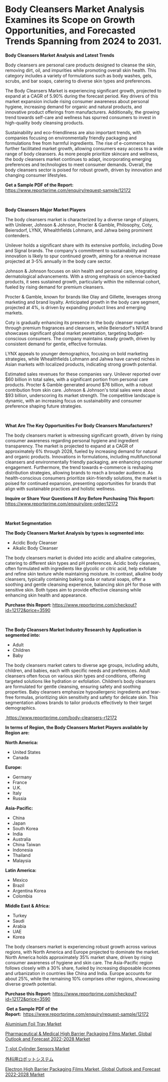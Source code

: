 <p><h1>Body Cleansers Market Analysis Examines its Scope on Growth Opportunities, and Forecasted Trends Spanning from 2024 to 2031.</h1></p><p><strong>Body Cleansers Market Analysis and Latest Trends</strong></p>
<p><p>Body cleansers are personal care products designed to cleanse the skin, removing dirt, oil, and impurities while promoting overall skin health. This category includes a variety of formulations such as body washes, gels, scrubs, and bar soaps, catering to diverse skin types and preferences.</p><p>The Body Cleansers Market is experiencing significant growth, projected to expand at a CAGR of 5.90% during the forecast period. Key drivers of this market expansion include rising consumer awareness about personal hygiene, increasing demand for organic and natural products, and innovative product offerings from manufacturers. Additionally, the growing trend towards self-care and wellness has spurred consumers to invest in high-quality body cleansing products.</p><p>Sustainability and eco-friendliness are also important trends, with companies focusing on environmentally friendly packaging and formulations free from harmful ingredients. The rise of e-commerce has further facilitated market growth, allowing consumers easy access to a wide range of body cleansers. As more people prioritize skincare and wellness, the body cleansers market continues to adapt, incorporating emerging preferences and technologies to meet consumer demands. Overall, the body cleansers sector is poised for robust growth, driven by innovation and changing consumer lifestyles.</p></p>
<p><strong>Get a Sample PDF of the Report:&nbsp;</strong> <a href="https://www.reportprime.com/enquiry/request-sample/12172">https://www.reportprime.com/enquiry/request-sample/12172</a></p>
<p>&nbsp;</p>
<p><strong>Body Cleansers Major Market Players</strong></p>
<p><p>The body cleansers market is characterized by a diverse range of players, with Unilever, Johnson & Johnson, Procter & Gamble, Philosophy, Coty, Beiersdorf, LYNX, Whealthfields Lohmann, and Jahwa being prominent contenders. </p><p>Unilever holds a significant share with its extensive portfolio, including Dove and Signal brands. The company's commitment to sustainability and innovation is likely to spur continued growth, aiming for a revenue increase projected at 3-5% annually in the body care sector.</p><p>Johnson & Johnson focuses on skin health and personal care, integrating dermatological advancements. With a strong emphasis on science-backed products, it sees sustained growth, particularly within the millennial cohort, fueled by rising demand for premium cleansers.</p><p>Procter & Gamble, known for brands like Olay and Gillette, leverages strong marketing and brand loyalty. Anticipated growth in the body care segment, projected at 4%, is driven by expanding product lines and emerging markets.</p><p>Coty is gradually enhancing its presence in the body cleanser market through premium fragrances and cleansers, while Beiersdorf's NIVEA brand showcases significant global market penetration, targeting budget-conscious consumers. The company maintains steady growth, driven by consistent demand for gentle, effective formulas.</p><p>LYNX appeals to younger demographics, focusing on bold marketing strategies, while Whealthfields Lohmann and Jahwa have carved niches in Asian markets with localized products, indicating strong growth potential.</p><p>Estimated sales revenues for these companies vary.  Unilever reported over $60 billion in total sales, with a significant portion from personal care products. Procter & Gamble generated around $76 billion, with a robust contribution from skin care. Johnson & Johnson's total sales were about $93 billion, underscoring its market strength. The competitive landscape is dynamic, with an increasing focus on sustainability and consumer preference shaping future strategies.</p></p>
<p>&nbsp;</p>
<p><strong>What Are The Key Opportunities For Body Cleansers Manufacturers?</strong></p>
<p><p>The body cleansers market is witnessing significant growth, driven by rising consumer awareness regarding personal hygiene and ingredient transparency. The market is projected to expand at a CAGR of approximately 6% through 2028, fueled by increasing demand for natural and organic products. Innovations in formulations, including multifunctional cleansers and environmentally friendly packaging, are enhancing consumer engagement. Furthermore, the trend towards e-commerce is reshaping distribution strategies, allowing brands to reach a broader audience. As health-conscious consumers prioritize skin-friendly solutions, the market is poised for continued expansion, presenting opportunities for brands that align with sustainable practices and holistic wellness.</p></p>
<p><strong>Inquire or Share Your Questions If Any Before Purchasing This Report:</strong> <a href="https://www.reportprime.com/enquiry/pre-order/12172">https://www.reportprime.com/enquiry/pre-order/12172</a></p>
<p>&nbsp;</p>
<p><strong>Market Segmentation</strong></p>
<p><strong>The Body Cleansers Market Analysis by types is segmented into:</strong></p>
<p><ul><li>Acidic Body Cleanser</li><li>Alkalic Body Cleanser</li></ul></p>
<p><p>The body cleansers market is divided into acidic and alkaline categories, catering to different skin types and pH preferences. Acidic body cleansers, often formulated with ingredients like glycolic or citric acid, help exfoliate and refine skin texture while maintaining moisture. In contrast, alkaline body cleansers, typically containing baking soda or natural soaps, offer a soothing and gentle cleansing experience, balancing skin pH for those with sensitive skin. Both types aim to provide effective cleansing while enhancing skin health and appearance.</p></p>
<p><strong>Purchase this Report:&nbsp;</strong><a href="https://www.reportprime.com/checkout?id=12172&price=3590">https://www.reportprime.com/checkout?id=12172&price=3590</a></p>
<p>&nbsp;</p>
<p><strong>The Body Cleansers Market Industry Research by Application is segmented into:</strong></p>
<p><ul><li>Adult</li><li>Children</li><li>Baby</li></ul></p>
<p><p>The body cleansers market caters to diverse age groups, including adults, children, and babies, each with specific needs and preferences. Adult cleansers often focus on various skin types and conditions, offering targeted solutions like hydration or exfoliation. Children’s body cleansers are formulated for gentle cleansing, ensuring safety and soothing properties. Baby cleansers emphasize hypoallergenic ingredients and tear-free formulas, prioritizing skin sensitivity and safety for delicate skin. This segmentation allows brands to tailor products effectively to their target demographics.</p></p>
<p><a href="https://www.reportprime.com/body-cleansers-r12172">&nbsp;https://www.reportprime.com/body-cleansers-r12172</a></p>
<p><strong>In terms of Region, the Body Cleansers Market Players available by Region are:</strong></p>
<p>
    <p> <strong> North America: </strong>
        <ul>
            <li>United States</li>
            <li>Canada</li>
        </ul>
        </p> 
    <p> <strong> Europe: </strong>
        <ul>
            <li>Germany</li>
            <li>France</li>
            <li>U.K.</li>
            <li>Italy</li>
            <li>Russia</li>
        </ul>
        </p> 
    <p> <strong> Asia-Pacific: </strong>
        <ul>
            <li>China</li>
            <li>Japan</li>
            <li>South Korea</li>
            <li>India</li>
            <li>Australia</li>
            <li>China Taiwan</li>
            <li>Indonesia</li>
            <li>Thailand</li>
            <li>Malaysia</li>
        </ul>
        </p> 
    <p> <strong> Latin America: </strong>
        <ul>
            <li>Mexico</li>
            <li>Brazil</li>
            <li>Argentina Korea</li>
            <li>Colombia</li>
        </ul>
        </p> 
    <p> <strong> Middle East & Africa: </strong>
        <ul>
            <li>Turkey</li>
            <li>Saudi</li>
            <li>Arabia</li>
            <li>UAE</li>
            <li>Korea</li>
        </ul>
    </p>
    </p>
<p><p>The body cleansers market is experiencing robust growth across various regions, with North America and Europe projected to dominate the market. North America holds approximately 35% market share, driven by rising consumer awareness of hygiene and skin care. The Asia-Pacific region follows closely with a 30% share, fueled by increasing disposable incomes and urbanization in countries like China and India. Europe accounts for about 25%, while the remaining 10% comprises other regions, showcasing diverse growth potential.</p></p>
<p><strong>Purchase this Report: </strong><a href="https://www.reportprime.com/checkout?id=12172&price=3590">https://www.reportprime.com/checkout?id=12172&price=3590</a></p>
<p>&nbsp;<strong>Get a Sample PDF of the Report:&nbsp;&nbsp;</strong><a href="https://www.reportprime.com/enquiry/request-sample/12172">https://www.reportprime.com/enquiry/request-sample/12172</a></p>
<p><strong></strong></p>
<p><p><a href="https://medium.com/@carlahoustonh51/global-aluminium-foil-tray-market-analysis-key-market-trends-and-future-projections-2024-2031-46d873b7b663">Aluminium Foil Tray Market</a></p><p><a href="https://www.linkedin.com/pulse/pharmaceutical-medical-high-barrier-packaging-films-market-global-djkzf?trackingId=fBmKdMqiRH%2BoKL6bPU6CWA%3D%3D">Pharmaceutical & Medical High Barrier Packaging Films Market, Global Outlook and Forecast 2022-2028 Market</a></p><p><a href="https://issuu.com/reportprime-2/docs/t-slot-cylinder-sensors-market-size_148ed5c0750673">T-slot Cylinder Sensors Market</a></p><p><a href="https://github.com/lababdou/Market-Research-Report-List-6/blob/main/35140731246.md">外科用ロボットシステム</a></p><p><a href="https://www.linkedin.com/pulse/market-forecasting-change-global-electron-high-barrier-packaging-s2bhf?trackingId=JPwqhUvDSV2p0H11sxGMCQ%3D%3D">Electron High Barrier Packaging Films Market, Global Outlook and Forecast 2022-2028 Market</a></p></p>